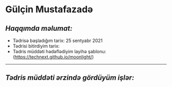 # Gülçin Mustafazadə
## _Haqqımda məlumat:_
 * Tədrisə başladığım tarix:  25 sentyabr 2021
 * Tədrisi bitirdiyim tarix:
 * Tədris müddəti hədəflədiyim layihə şablonu:(https://technext.github.io/moonlight/)

 ---

 ## _Tədris müddəti ərzində gördüyüm işlər:_
  

